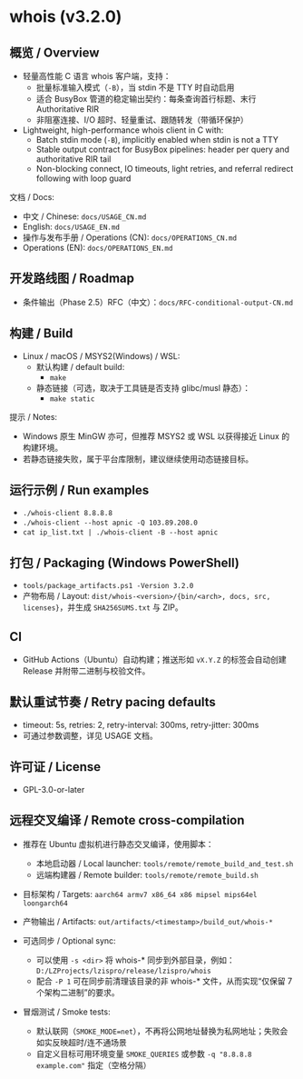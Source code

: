 # whois (v3.2.0)

## 概览 / Overview

- 轻量高性能 C 语言 whois 客户端，支持：
	- 批量标准输入模式（`-B`），当 stdin 不是 TTY 时自动启用
	- 适合 BusyBox 管道的稳定输出契约：每条查询首行标题、末行 Authoritative RIR
	- 非阻塞连接、I/O 超时、轻量重试、跟随转发（带循环保护）
- Lightweight, high-performance whois client in C with:
	- Batch stdin mode (`-B`), implicitly enabled when stdin is not a TTY
	- Stable output contract for BusyBox pipelines: header per query and authoritative RIR tail
	- Non-blocking connect, IO timeouts, light retries, and referral redirect following with loop guard

文档 / Docs:
- 中文 / Chinese: `docs/USAGE_CN.md`
- English: `docs/USAGE_EN.md`
 - 操作与发布手册 / Operations (CN): `docs/OPERATIONS_CN.md`
 - Operations (EN): `docs/OPERATIONS_EN.md`

## 开发路线图 / Roadmap

- 条件输出（Phase 2.5）RFC（中文）：`docs/RFC-conditional-output-CN.md`

## 构建 / Build

- Linux / macOS / MSYS2(Windows) / WSL:
	- 默认构建 / default build:
		- `make`
	- 静态链接（可选，取决于工具链是否支持 glibc/musl 静态）：
		- `make static`

提示 / Notes:
- Windows 原生 MinGW 亦可，但推荐 MSYS2 或 WSL 以获得接近 Linux 的构建环境。
- 若静态链接失败，属于平台库限制，建议继续使用动态链接目标。

## 运行示例 / Run examples

- `./whois-client 8.8.8.8`
- `./whois-client --host apnic -Q 103.89.208.0`
- `cat ip_list.txt | ./whois-client -B --host apnic`

## 打包 / Packaging (Windows PowerShell)

- `tools/package_artifacts.ps1 -Version 3.2.0`
- 产物布局 / Layout: `dist/whois-<version>/{bin/<arch>, docs, src, licenses}`，并生成 `SHA256SUMS.txt` 与 ZIP。

## CI

- GitHub Actions（Ubuntu）自动构建；推送形如 `vX.Y.Z` 的标签会自动创建 Release 并附带二进制与校验文件。

## 默认重试节奏 / Retry pacing defaults

- timeout: 5s, retries: 2, retry-interval: 300ms, retry-jitter: 300ms
- 可通过参数调整，详见 USAGE 文档。

## 许可证 / License

- GPL-3.0-or-later

## 远程交叉编译 / Remote cross-compilation

- 推荐在 Ubuntu 虚拟机进行静态交叉编译，使用脚本：
	- 本地启动器 / Local launcher: `tools/remote/remote_build_and_test.sh`
	- 远端构建器 / Remote builder: `tools/remote/remote_build.sh`
- 目标架构 / Targets: `aarch64 armv7 x86_64 x86 mipsel mips64el loongarch64`
- 产物输出 / Artifacts: `out/artifacts/<timestamp>/build_out/whois-*`
- 可选同步 / Optional sync:
	- 可以使用 `-s <dir>` 将 whois-* 同步到外部目录，例如：`D:/LZProjects/lzispro/release/lzispro/whois`
	- 配合 `-P 1` 可在同步前清理该目录的非 whois-* 文件，从而实现“仅保留 7 个架构二进制”的要求。

- 冒烟测试 / Smoke tests:
	- 默认联网（`SMOKE_MODE=net`），不再将公网地址替换为私网地址；失败会如实反映超时/连不通场景
	- 自定义目标可用环境变量 `SMOKE_QUERIES` 或参数 `-q "8.8.8.8 example.com"` 指定（空格分隔）
